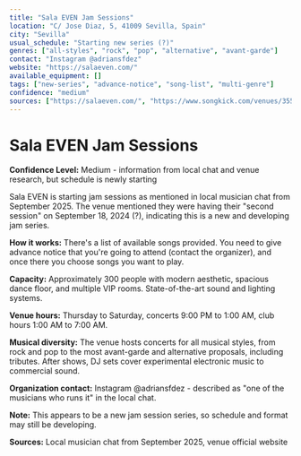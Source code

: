 ```yaml
---
title: "Sala EVEN Jam Sessions"
location: "C/ Jose Diaz, 5, 41009 Sevilla, Spain"
city: "Sevilla"
usual_schedule: "Starting new series (?)"
genres: ["all-styles", "rock", "pop", "alternative", "avant-garde"]
contact: "Instagram @adriansfdez"
website: "https://salaeven.com/"
available_equipment: []
tags: ["new-series", "advance-notice", "song-list", "multi-genre"]
confidence: "medium"
sources: ["https://salaeven.com/", "https://www.songkick.com/venues/3559379-sala-even", "https://3si.es/live-music-in-sevilla/", "jam-source.md"]
---
```


# Sala EVEN Jam Sessions

**Confidence Level:** Medium - information from local chat and venue research, but schedule is newly starting

Sala EVEN is starting jam sessions as mentioned in local musician chat from September 2025. The venue mentioned they were having their "second session" on September 18, 2024 (?), indicating this is a new and developing jam series.

**How it works:** There's a list of available songs provided. You need to give advance notice that you're going to attend (contact the organizer), and once there you choose songs you want to play.

**Capacity:** Approximately 300 people with modern aesthetic, spacious dance floor, and multiple VIP rooms. State-of-the-art sound and lighting systems.

**Venue hours:** Thursday to Saturday, concerts 9:00 PM to 1:00 AM, club hours 1:00 AM to 7:00 AM.

**Musical diversity:** The venue hosts concerts for all musical styles, from rock and pop to the most avant-garde and alternative proposals, including tributes. After shows, DJ sets cover experimental electronic music to commercial sound.

**Organization contact:** Instagram @adriansfdez - described as "one of the musicians who runs it" in the local chat.

**Note:** This appears to be a new jam session series, so schedule and format may still be developing.

**Sources:** Local musician chat from September 2025, venue official website